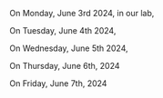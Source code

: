 On Monday, June 3rd 2024, in our lab, 


On Tuesday, June 4th 2024, 



On Wednesday, June 5th 2024,


On Thursday, June 6th, 2024


On Friday, June 7th, 2024

